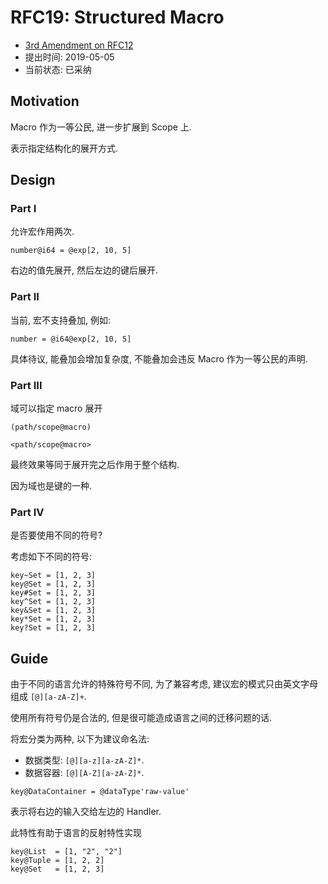 RFC19: Structured Macro
=======================

- [3rd Amendment on RFC12][#12]
- 提出时间: 2019-05-05
- 当前状态: 已采纳

## Motivation

Macro 作为一等公民, 进一步扩展到 Scope 上.

表示指定结构化的展开方式.

## Design

### Part I

允许宏作用两次.

```text
number@i64 = @exp[2, 10, 5]
```

右边的值先展开, 然后左边的键后展开.

### Part II

当前, 宏不支持叠加, 例如:

```text
number = @i64@exp[2, 10, 5]
```

具体待议, 能叠加会增加复杂度, 不能叠加会违反 Macro 作为一等公民的声明.

### Part III

域可以指定 macro 展开

```text
(path/scope@macro)

<path/scope@macro>
```

最终效果等同于展开完之后作用于整个结构.

因为域也是键的一种.

### Part IV

是否要使用不同的符号?

考虑如下不同的符号:

```text
key~Set = [1, 2, 3]
key@Set = [1, 2, 3]
key#Set = [1, 2, 3]
key^Set = [1, 2, 3]
key&Set = [1, 2, 3]
key*Set = [1, 2, 3]
key?Set = [1, 2, 3]
```

## Guide

由于不同的语言允许的特殊符号不同, 为了兼容考虑, 建议宏的模式只由英文字母组成 `[@][a-zA-Z]+`.

使用所有符号仍是合法的, 但是很可能造成语言之间的迁移问题的话.

将宏分类为两种, 以下为建议命名法:

- 数据类型: `[@][a-z][a-zA-Z]*`.
- 数据容器: `[@][A-Z][a-zA-Z]*`.

```text
key@DataContainer = @dataType'raw-value'
```

表示将右边的输入交给左边的 Handler.

此特性有助于语言的反射特性实现

```text
key@List  = [1, "2", "2"]
key@Tuple = [1, 2, 2]
key@Set   = [1, 2, 3]
```

[#12]: ./RFC12%20-%20Standardize%20Macro.md
